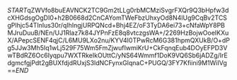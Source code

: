 $START$qZWVfo8buEAVNCK2TC9Gm2tLLg0rbMCMziSvgrFXQr9Q3bHpfw3dcXHGdsgOgDI0+h2B0668d2CnCAYomTWeFbzUhxyOd8N4lUg9CqBv2TCSgPlhjc54TInlus30r/qIhIngjURPQNcd+Bhj4EZ/oF3TyDA6ei73+cNfaWpY8PBMJruDuuB/NEn/UJ1Rlaz7k84JYPnFzE8q8vtczgsWA+/2269HzBojwOoeIKXuX/APepcSENF4qjC/L6MU9LXo2nu/KYV4I0TPwRcM6G381hpmQXUkB/O+dPg5JJw3Mh5Iq1wLj529F75Wm5FmZjwufIwmiKrU+CkFqnqEub4DOyEFPD3VwTBdRZ6Oc6Iyqpu7WXTRkeIkOUttC/yNS64Wmmf1DoK9VQ6Sb6jADZg/IrEdgmcfgjPdt2gBUXfdjdRUxjS3ldNCFynxGlqnaC+PUGQ/3FY7Kfiini9M1WiIVg==$END$